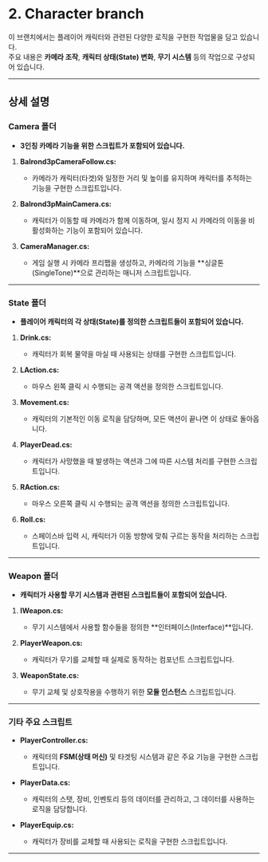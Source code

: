 # 2. Character branch

이 브랜치에서는 플레이어 캐릭터와 관련된 다양한 로직을 구현한 작업물을 담고 있습니다.  
주요 내용은 **카메라 조작**, **캐릭터 상태(State) 변화**, **무기 시스템** 등의 작업으로 구성되어 있습니다.

---

## 상세 설명

### Camera 폴더

- **3인칭 카메라 기능을 위한 스크립트가 포함되어 있습니다.**
1. **Balrond3pCameraFollow.cs:**  
   - 카메라가 캐릭터(타겟)와 일정한 거리 및 높이를 유지하며 캐릭터를 추적하는 기능을 구현한 스크립트입니다.
   
2. **Balrond3pMainCamera.cs:**  
   - 캐릭터가 이동할 때 카메라가 함께 이동하며, 일시 정지 시 카메라의 이동을 비활성화하는 기능이 포함되어 있습니다.

3. **CameraManager.cs:**  
   - 게임 실행 시 카메라 프리팹을 생성하고, 카메라의 기능을 **싱글톤(SingleTone)**으로 관리하는 매니저 스크립트입니다.

---

### State 폴더

- **플레이어 캐릭터의 각 상태(State)를 정의한 스크립트들이 포함되어 있습니다.**
1. **Drink.cs:**  
   - 캐릭터가 회복 물약을 마실 때 사용되는 상태를 구현한 스크립트입니다.
   
2. **LAction.cs:**  
   - 마우스 왼쪽 클릭 시 수행되는 공격 액션을 정의한 스크립트입니다.

3. **Movement.cs:**  
   - 캐릭터의 기본적인 이동 로직을 담당하며, 모든 액션이 끝나면 이 상태로 돌아옵니다.

4. **PlayerDead.cs:**  
   - 캐릭터가 사망했을 때 발생하는 액션과 그에 따른 시스템 처리를 구현한 스크립트입니다.

5. **RAction.cs:**  
   - 마우스 오른쪽 클릭 시 수행되는 공격 액션을 정의한 스크립트입니다.

6. **Roll.cs:**  
   - 스페이스바 입력 시, 캐릭터가 이동 방향에 맞춰 구르는 동작을 처리하는 스크립트입니다.

---

### Weapon 폴더

- **캐릭터가 사용할 무기 시스템과 관련된 스크립트들이 포함되어 있습니다.**
1. **IWeapon.cs:**  
   - 무기 시스템에서 사용할 함수들을 정의한 **인터페이스(Interface)**입니다.
   
2. **PlayerWeapon.cs:**  
   - 캐릭터가 무기를 교체할 때 실제로 동작하는 컴포넌트 스크립트입니다.

3. **WeaponState.cs:**  
   - 무기 교체 및 상호작용을 수행하기 위한 **모듈 인스턴스** 스크립트입니다.

---

### 기타 주요 스크립트

- **PlayerController.cs:**  
   - 캐릭터의 **FSM(상태 머신)** 및 타겟팅 시스템과 같은 주요 기능을 구현한 스크립트입니다.
   
- **PlayerData.cs:**  
   - 캐릭터의 스탯, 장비, 인벤토리 등의 데이터를 관리하고, 그 데이터를 사용하는 로직을 담당합니다.
   
- **PlayerEquip.cs:**  
   - 캐릭터가 장비를 교체할 때 사용되는 로직을 구현한 스크립트입니다.

---

